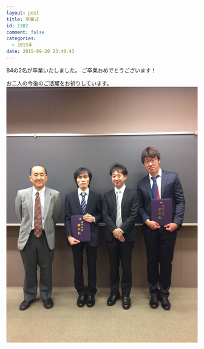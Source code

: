 ```yaml
---
layout: post
title: 卒業式
id: 1302
comment: false
categories:
  - 2015年
date: 2015-09-20 23:40:43
---
```


B4の2名が卒業いたしました。
ご卒業おめでとうございます！

お二人の今後のご活躍をお祈りしています。
[![S__7528455](/wp-content/uploads/2015/10/S__7528455.jpg)](/wp-content/uploads/2015/10/S__7528455.jpg)
